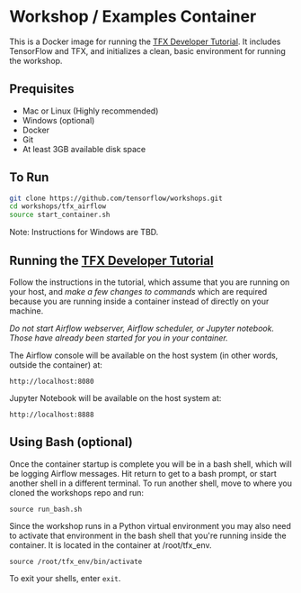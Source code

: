 # Workshop / Examples Container

This is a Docker image for running the
[TFX Developer Tutorial](https://www.tensorflow.org/tfx/tutorials/tfx/workshop).
It includes TensorFlow and TFX, and initializes a clean, basic environment for
running the workshop.

## Prequisites

* Mac or Linux (Highly recommended)
* Windows (optional)
* Docker
* Git
* At least 3GB available disk space

## To Run

```bash
git clone https://github.com/tensorflow/workshops.git
cd workshops/tfx_airflow
source start_container.sh
```

Note: Instructions for Windows are TBD.

## Running the [TFX Developer Tutorial](https://www.tensorflow.org/tfx/tutorials/tfx/workshop)

Follow the instructions in the tutorial, which assume that you are running on
your host, and *make a few changes to commands* which are required because you
are running inside a container instead of directly on your machine.

*Do not start Airflow webserver, Airflow scheduler, or Jupyter notebook. Those
have already been started for you in your container.*

The Airflow console will be available on the host system (in other words,
outside the container) at:

`http://localhost:8080`

Jupyter Notebook will be available on the host system at:

`http://localhost:8888`

## Using Bash (optional)

Once the container startup is complete you will be in a bash shell, which will
be logging Airflow messages.  Hit return to get to a bash prompt, or start
another shell in a different terminal. To run another shell, move to where you
cloned the workshops repo and run:

`source run_bash.sh`

Since the workshop runs in a Python virtual environment you may also need to
activate that environment in the bash shell that you're running inside the
container.  It is located in the container at /root/tfx_env.

`source /root/tfx_env/bin/activate`

To exit your shells, enter `exit`.
